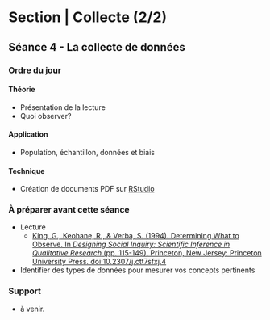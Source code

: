 # Section | Collecte (2/2)
## Séance 4 - La collecte de données

### Ordre du jour
#### Théorie
- Présentation de la lecture
- Quoi observer?

#### Application
- Population, échantillon, données et biais

#### Technique
- Création de documents PDF sur [RStudio](https://rstudio.com/products/rstudio/)

### À préparer avant cette séance
- Lecture
    - [King, G., Keohane, R., & Verba, S. (1994). Determining What to Observe. In *Designing Social Inquiry: Scientific Inference in Qualitative Research* (pp. 115-149). Princeton, New Jersey: Princeton University Press. doi:10.2307/j.ctt7sfxj.4](https://books.google.fr/books?id=A7VFF-JR3b8C&lpg=PP1&pg=PA115#v=onepage&q&f=false)
- Identifier des types de données pour mesurer vos concepts pertinents

### Support
- à venir.
